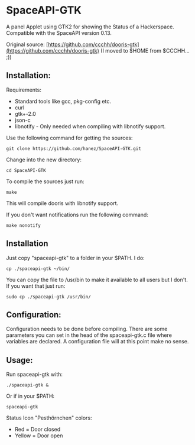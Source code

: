 SpaceAPI-GTK
============

A panel Applet using GTK2 for showing the Status of a Hackerspace. Compatible with the SpaceAPI version 0.13.

Original source: [https://github.com/ccchh/dooris-gtk](https://github.com/ccchh/dooris-gtk) (I moved to $HOME from $CCCHH... ;))

Installation:
-------------

Requirements:

- Standard tools like gcc, pkg-config etc.
- curl
- gtk+-2.0
- json-c
- libnotify - Only needed when compiling with libnotify support.

Use the following command for getting the sources:

    git clone https://github.com/hanez/SpaceAPI-GTK.git

Change into the new directory:

    cd SpaceAPI-GTK

To compile the sources just run:

    make

This will compile dooris with libnotify support.

If you don't want notifications run the following command:

    make nonotify

Installation
------------

Just copy "spaceapi-gtk" to a folder in your $PATH. I do:

    cp ./spaceapi-gtk ~/bin/

You can copy the file to /usr/bin to make it available to all users but I don't. If you want that just run:

    sudo cp ./spaceapi-gtk /usr/bin/

Configuration:
--------------

Configuration needs to be done before compiling. There are some parameters you can set in the head of the spaceapi-gtk.c file where variables are declared. A configuration file will at this point make no sense.

Usage:
------

Run spaceapi-gtk with:

    ./spaceapi-gtk & 

Or if in your $PATH:

    spaceapi-gtk

Status Icon "Pesthörnchen" colors:

- Red = Door closed
- Yellow = Door open

